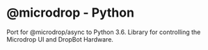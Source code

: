 # @microdrop - Python

Port for @microdrop/async to Python 3.6. Library for controlling the Microdrop UI and DropBot Hardware.
